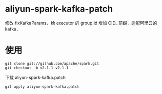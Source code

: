 # aliyun-spark-kafka-patch
修改 fixKafkaParams，给 executor 的 group.id 增加 CID_ 前缀，适配阿里云的 kafka．
# 使用
``` shell
git clone git://github.com/apache/spark.git
git checkout -b v2.1.1 v2.1.1
```
下载 aliyun-spark-kafka.patch
``` shell
git apply aliyun-spark-kafka.patch
```
